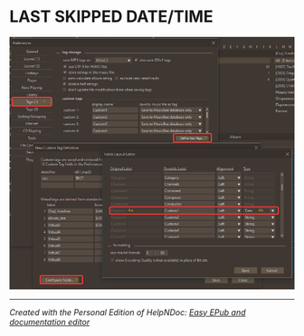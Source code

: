 # LAST SKIPPED DATE/TIME

![Image](<lib/conf-field.png>)

***
_Created with the Personal Edition of HelpNDoc: [Easy EPub and documentation editor](<https://www.helpndoc.com>)_
